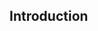 <div id="title">

## Introduction

</div>

<div id="body">

<include src="basic/container-index.md" boilerplate  />

</div>

<div id="extras">

</div>